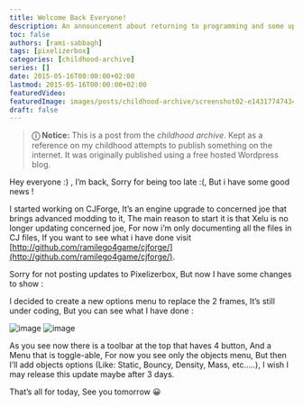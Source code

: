 ```yaml
---
title: Welcome Back Everyone!
description: An announcement about returning to programming and some updates on the projects I have been working on.
toc: false
authors: [rami-sabbagh]
tags: [pixelizerbox]
categories: [childhood-archive]
series: []
date: 2015-05-16T00:00:00+02:00
lastmod: 2015-05-16T00:00:00+02:00
featuredVideo:
featuredImage: images/posts/childhood-archive/screenshot02-e1431774743456-825x406.png
draft: false
---
```


> **ⓘ Notice:** This is a post from the _childhood archive_. Kept as a reference on my childhood attempts to publish something on the internet. It was originally published using a free hosted Wordpress blog.

Hey everyone :) , I’m back, Sorry for being too late :(, But i have some good news !

I started working on CJForge, It’s an engine upgrade to concerned joe that brings advanced modding to it, The main reason to start it is that Xelu is no longer updating concerned joe, For now i’m only documenting all the files in CJ files, If you want to see what i have done visit [http://github.com/ramilego4game/cjforge/](http://github.com/ramilego4game/cjforge/).

Sorry for not posting updates to Pixelizerbox, But now I have some changes to show :

  I decided to create a new options menu to replace the 2 frames, It’s still under coding, But you can see what I have done :

![image](/images/posts/childhood-archive/screenshot01.png)
![image](/images/posts/childhood-archive/screenshot02.png)

As you see now there is a toolbar at the top that haves 4 button, And a Menu that is toggle-able, For now you see only the objects menu, But then I’ll add objects options (Like: Static, Bouncy, Density, Mass, etc…..), I wish I may release this update maybe after 3 days.

That’s all for today, See you tomorrow 😀
